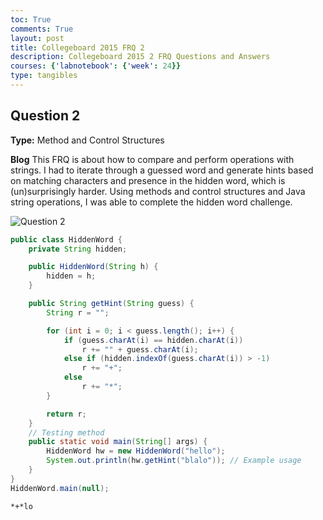 ```yaml
---
toc: True
comments: True
layout: post
title: Collegeboard 2015 FRQ 2
description: Collegeboard 2015 2 FRQ Questions and Answers
courses: {'labnotebook': {'week': 24}}
type: tangibles
---
```


## Question 2

**Type:** Method and Control Structures

**Blog**
This FRQ is about how to compare and perform operations with strings. I had to iterate through a guessed word and generate hints based on matching characters and presence in the hidden word, which is (un)surprisingly harder. Using methods and control structures and Java string operations, I was able to complete the hidden word challenge.  

![Question 2](https://rackets-assets.vercel.app/assets/2015frq/2.png)


```Java
public class HiddenWord {
    private String hidden;

    public HiddenWord(String h) {
        hidden = h;
    }

    public String getHint(String guess) {
        String r = "";

        for (int i = 0; i < guess.length(); i++) {
            if (guess.charAt(i) == hidden.charAt(i))
                r += "" + guess.charAt(i);
            else if (hidden.indexOf(guess.charAt(i)) > -1)
                r += "+";
            else
                r += "*";
        }

        return r;
    }
    // Testing method
    public static void main(String[] args) {
        HiddenWord hw = new HiddenWord("hello");
        System.out.println(hw.getHint("blalo")); // Example usage
    }
}
HiddenWord.main(null);
```

    *+*lo


